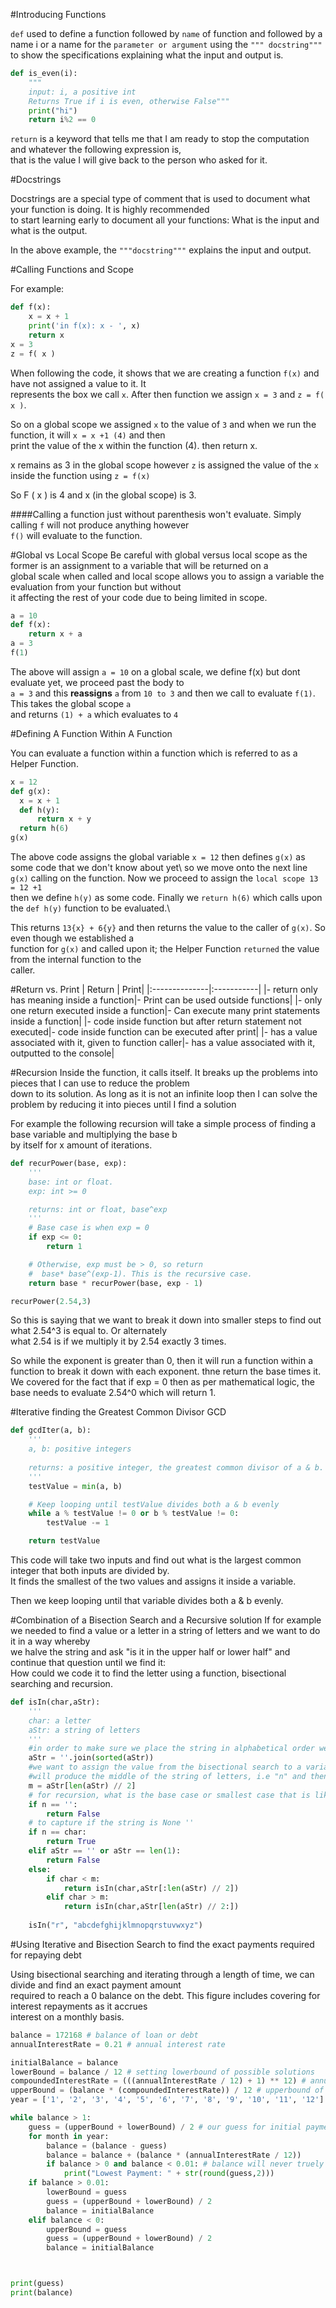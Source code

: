 #Introducing Functions


`def` used to define a function
followed by `name` of function
and followed by a name i or a name for the `parameter or argument`
using the `""" docstring"""` to show the specifications explaining what the input and output is.
```python
def is_even(i):
    """
    input: i, a positive int
    Returns True if i is even, otherwise False"""
    print("hi")
    return i%2 == 0
```
`return` is a keyword that tells me that I am ready to stop the computation and whatever the following expression is,\
that is the value I will give back to the person who asked for it.


#Docstrings


Docstrings are a special type of comment that is used to document what your function is doing. It is highly recommended\
to start learning early to document all your functions: What is the input and what is the output.

In the above example, the `"""docstring"""` explains the input and output.


#Calling Functions and Scope


For example:
```python
def f(x):
    x = x + 1
    print('in f(x): x - ', x)
    return x
x = 3
z = f( x )
```
When following the code, it shows that we are creating a function `f(x)` and have not assigned a value to it. It \
represents the box we call `x`. After then function we assign `x = 3` and `z = f( x )`.

So on a global scope we assigned `x` to the value of `3` and when we run the function, it will `x = x +1 (4)` and then\
print the value of the x within the function (4). then return x.

x remains as 3 in the global scope however `z` is assigned the value of the `x` inside the function using `z = f(x)`

So F ( x ) is 4 and x (in the global scope) is 3.


####Calling a function just without parenthesis won't evaluate. 
Simply calling `f` will not produce anything however\
`f()` will evaluate to the function.


#Global vs Local Scope
Be careful with global versus local scope as the former is an assignment to a variable that will be returned on a\
global scale when called and local scope allows you to assign a variable the evaluation from your function but without\
it affecting the rest of your code due to being limited in scope.
```python
a = 10
def f(x):
    return x + a
a = 3
f(1)
```
The above will assign `a = 10` on a global scale, we define f(x) but dont evaluate yet, we proceed past the body to\
`a = 3` and this **reassigns** `a` from `10 to 3` and then we call to evaluate `f(1)`. This takes the global scope `a`\
and returns `(1) + a` which evaluates to `4`


#Defining A Function Within A Function

You can evaluate a function within a function which is referred to as a Helper Function.
```python
x = 12
def g(x):
  x = x + 1
  def h(y):
      return x + y
  return h(6)
g(x)
```

The above code assigns the global variable `x = 12` then defines `g(x)` as some code that we don't know about yet\ 
so we move onto the next line `g(x)` calling on the function. Now we proceed to assign the `local scope 13 = 12 +1`\
then we define `h(y)` as some code. Finally we `return h(6)` which calls upon the `def h(y)` function to be evaluated.\

This returns `13{x} + 6{y}` and then returns the value to the caller of `g(x)`. So even though we established a \
function for `g(x)` and called upon it; the Helper Function `returned` the value from the internal function to the\
caller.

#Return vs. Print
| Return        | Print|
|:--------------|:-----------|
|- return only has meaning inside a function|- Print can be used outside functions|
|- only one return executed inside a function|- Can execute many print statements inside a function|
|- code inside function but after return statement not executed|- code inside function can be executed after print|
|- has a value associated with it, given to function caller|- has a value associated with it, outputted to the console|

#Recursion
Inside the function, it calls itself. It breaks up the problems into pieces that I can use to reduce the problem\
down to its solution.
As long as it is not an infinite loop then I can solve the problem by reducing it into pieces until I find a solution

For example the following recursion will take a simple process of finding a base variable and multiplying the base b\
by itself for x amount of iterations.
```python
def recurPower(base, exp):
    '''
    base: int or float.
    exp: int >= 0

    returns: int or float, base^exp
    '''
    # Base case is when exp = 0
    if exp <= 0:
        return 1

    # Otherwise, exp must be > 0, so return 
    #  base* base^(exp-1). This is the recursive case.
    return base * recurPower(base, exp - 1)

recurPower(2.54,3)
```
So this is saying that we want to break it down into smaller steps to find out what 2.54^3 is equal to. Or alternately\
what 2.54 is if we multiply it by 2.54 exactly 3 times.

So while the exponent is greater than 0, then it will run a function within a function to break it down with each
exponent. thne return the base times it. We covered for the fact that if exp = 0 then as per mathematical logic, the\
base needs to evaluate 2.54^0 which will return 1.

#Iterative finding the Greatest Common Divisor GCD
```python
def gcdIter(a, b):
    '''
    a, b: positive integers
    
    returns: a positive integer, the greatest common divisor of a & b.
    '''
    testValue = min(a, b)

    # Keep looping until testValue divides both a & b evenly
    while a % testValue != 0 or b % testValue != 0:
        testValue -= 1

    return testValue
```

This code will take two inputs and find out what is the largest common integer that both inputs are divided by.\
It finds the smallest of the two values and assigns it inside a variable.

Then we keep looping until that variable divides both a & b evenly.

#Combination of a Bisection Search and a Recursive solution
If for example we needed to find a value or a letter in a string of letters and we want to do it in a way whereby\
we halve the string and ask "is it in the upper half or lower half" and continue that question until we find it:\
How could we code it to find the letter using a function, bisectional searching and recursion.

```python
def isIn(char,aStr):
    '''
    char: a letter
    aStr: a string of letters
    '''
    #in order to make sure we place the string in alphabetical order we can use the following:
    aStr = ''.join(sorted(aStr))
    #we want to assign the value from the bisectional search to a variable so we can test cases. i.e the below
    #will produce the middle of the string of letters, i.e "n" and then ask if n == char or else do code
    m = aStr[len(aStr) // 2]
    # for recursion, what is the base case or smallest case that is likely to happen
    if n == '':
        return False
    # to capture if the string is None ''
    if n == char:
        return True
    elif aStr == '' or aStr == len(1):
        return False
    else:
        if char < m:
            return isIn(char,aStr[:len(aStr) // 2])
        elif char > m:
            return isIn(char,aStr[len(aStr) // 2:])
    
    isIn("r", "abcdefghijklmnopqrstuvwxyz")
```

#Using Iterative and Bisection Search to find the exact payments required for repaying debt

Using bisectional searching and iterating through a length of time, we can divide and find an exact payment amount\
required to reach a 0 balance on the debt. This figure includes covering for interest repayments as it accrues\
interest on a monthly basis.
```python
balance = 172168 # balance of loan or debt
annualInterestRate = 0.21 # annual interest rate

initialBalance = balance
lowerBound = balance / 12 # setting lowerbound of possible solutions
compoundedInterestRate = (((annualInterestRate / 12) + 1) ** 12) # annual interest rate compounded monthly.
upperBound = (balance * (compoundedInterestRate)) / 12 # upperbound of possible solutions.
year = ['1', '2', '3', '4', '5', '6', '7', '8', '9', '10', '11', '12']

while balance > 1:
    guess = (upperBound + lowerBound) / 2 # our guess for initial payment
    for month in year:
        balance = (balance - guess)
        balance = balance + (balance * (annualInterestRate / 12))
        if balance > 0 and balance < 0.01: # balance will never truely == 0 so we need to go to closes cent 0.01
            print("Lowest Payment: " + str(round(guess,2)))
    if balance > 0.01:
        lowerBound = guess
        guess = (upperBound + lowerBound) / 2
        balance = initialBalance
    elif balance < 0:
        upperBound = guess
        guess = (upperBound + lowerBound) / 2
        balance = initialBalance



print(guess)
print(balance)

```
